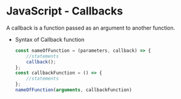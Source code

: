 # JavaScript - Callbacks

A callback is a function passed as an argument to another function.

* Syntax of Callback function

    ```javascript
    const nameOfFunction = (parameters, callback) => {
        //statements
        callback();
    };
    const callbackFunction = () => {
        //statements
    };
    nameOfFunction(arguments, callbackFunction)
    ```
